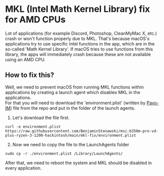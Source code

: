 # MKL (Intel Math Kernel Library) fix for AMD CPUs
Lot of applications (for example Discord, Photoshop, CleanMyMac X, etc.) crash or won't function properly due to MKL. That's because macOS's applications try to use specific Intel functions in the app, which are in the so-called 'Math Kernel Library'. If macOS tries to use functions from this library, the apps will immediately crash because these are not available using an AMD CPU.
## How to fix this?
Well, we need to prevent macOS from running MKL functions within applications by creating a launch agent which disables MKL in the applications. <br> For that you will need to download the 'environment.plist' (written by [Pavo-IM](https://github.com/Pavo-IM)) file from the repo and put in the folder of the launch agents.<br>
1. Let's download the file first.
  ```
  curl -o environment.plist https://raw.githubusercontent.com/BenjaminStonawski/msi-b350m-pro-vd-plus-ryzen-3-1200-hackintosh/main/mkl-fix/environment.plist
  ```
2. Now we need to copy the file to the LaunchAgents folder
  ```
  sudo cp -r ./environment.plist /Library/LaunchAgents/
  ```
After that, we need to reboot the system and MKL should be disabled in every application.

